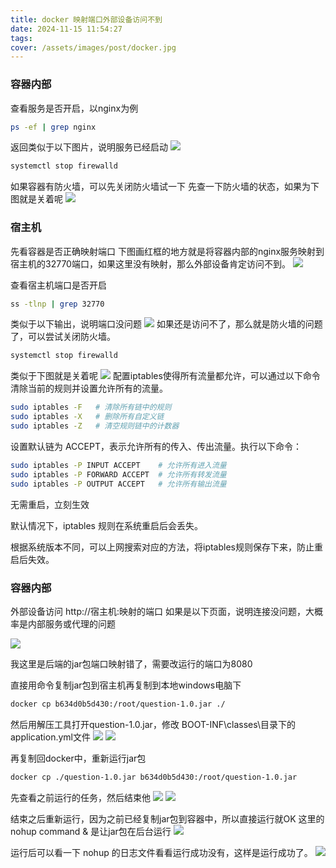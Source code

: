 ```yaml
---
title: docker 映射端口外部设备访问不到
date: 2024-11-15 11:54:27
tags:
cover: /assets/images/post/docker.jpg
---
```

### 容器内部
查看服务是否开启，以nginx为例
```bash
ps -ef | grep nginx
```
返回类似于以下图片，说明服务已经启动
![](ps.png)

```bash
systemctl stop firewalld
```
如果容器有防火墙，可以先关闭防火墙试一下
先查一下防火墙的状态，如果为下图就是关着呢
![](firewalld.png)
### 宿主机
先看容器是否正确映射端口
下图画红框的地方就是将容器内部的nginx服务映射到宿主机的32770端口，如果这里没有映射，那么外部设备肯定访问不到。
![](a.png)

查看宿主机端口是否开启
```bash
ss -tlnp | grep 32770
```
类似于以下输出，说明端口没问题
![](b.png)
如果还是访问不了，那么就是防火墙的问题了，可以尝试关闭防火墙。
```bash
systemctl stop firewalld
```
类似于下图就是关着呢
![](c.png)
配置iptables使得所有流量都允许，可以通过以下命令清除当前的规则并设置允许所有的流量。
```bash
sudo iptables -F   # 清除所有链中的规则
sudo iptables -X   # 删除所有自定义链
sudo iptables -Z   # 清空规则链中的计数器
```
设置默认链为 ACCEPT，表示允许所有的传入、传出流量。执行以下命令：
```bash
sudo iptables -P INPUT ACCEPT    # 允许所有进入流量
sudo iptables -P FORWARD ACCEPT  # 允许所有转发流量
sudo iptables -P OUTPUT ACCEPT   # 允许所有输出流量
```
无需重启，立刻生效

默认情况下，iptables 规则在系统重启后会丢失。

根据系统版本不同，可以上网搜索对应的方法，将iptables规则保存下来，防止重启后失效。

### 容器内部
外部设备访问 http://宿主机:映射的端口 如果是以下页面，说明连接没问题，大概率是内部服务或代理的问题

![](d.png)

我这里是后端的jar包端口映射错了，需要改运行的端口为8080

直接用命令复制jar包到宿主机再复制到本地windows电脑下
```bash
docker cp b634d0b5d430:/root/question-1.0.jar ./
```
然后用解压工具打开question-1.0.jar，修改 BOOT-INF\classes\目录下的application.yml文件
![](f.png)
![](e.png)

再复制回docker中，重新运行jar包
```bash
docker cp ./question-1.0.jar b634d0b5d430:/root/question-1.0.jar
```
先查看之前运行的任务，然后结束他
![](g.png)
![](i.png)

结束之后重新运行，因为之前已经复制jar包到容器中，所以直接运行就OK
这里的  nohup command &  是让jar包在后台运行
![](j.png)

运行后可以看一下 nohup 的日志文件看看运行成功没有，这样是运行成功了。
![](h.png)
